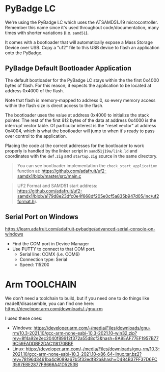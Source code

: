 PyBadge LC
================================================================================
We're using the PyBadge LC which uses the ATSAMD51J19 microcontroller. Remember this name since it's used throughout code/documentation, many times with shorter variations (i.e. `samd51`).

It comes with a bootloader that will automatically expose a Mass Storage Device over USB.  Copy a "uf2" file to this USB device to flash an application onto the PyBadge.

PyBadge Default Bootloader Application
--------------------------------------------------------------------------------
The default bootloader for the PyBadge LC stays within the the first 0x4000 bytes of flash.  For this reason, it expects the application to be located at address 0x4000 of the flash.

Note that flash is memory-mapped to address 0, so every memory access within the flash size is direct access to the flash.

The bootloader uses the value at address 0x4000 to initialize the stack pointer.  The rest of the first 612 bytes of the data at address 0x4000 is the interrupt vector table. Of particular interest is the "reset vector" at address 0x4004, which is what the bootloader will jump to when it's ready to pass over control to the application.

Placing the code at the correct addresses for the bootloader to work properly is handled by the linker script in `samd51j19a/link.ld` and coordinates with the `def.zig` and `startup.zig` source in the same directory.

> You can see bootloader implementation the `check_start_application` function at: https://github.com/adafruit/uf2-samdx1/blob/master/src/main.c

> UF2 Format and SAMD51 start address: https://github.com/adafruit/uf2-samdx1/blob/a179d8e23dfc0e4f668df205e0cf5a835b947d05/inc/uf2format.h).

## Serial Port on Windows

https://learn.adafruit.com/adafruit-pybadge/advanced-serial-console-on-windows

- Find the COM port in Device Manager
- Use PUTTY to connect to that COM port.
   - Serial line: COMX (i.e. COM6)
   - Connection type: Serial
   - Speed: 115200

# Arm TOOLCHAIN

We don't need a toolchain to build, but if you need one to do things like readelf/disassemble, you can find one here: https://developer.arm.com/downloads/-/gnu-rm

I used these ones:
- Windows: https://developer.arm.com/-/media/Files/downloads/gnu-rm/10.3-2021.10/gcc-arm-none-eabi-10.3-2021.10-win32.zip?rev=8f4a92e2ec2040f89912f372a55d8cf3&hash=8A9EAF77EF1957B779C59EADDBF2DAC118170BBF
- Linux: https://developer.arm.com/-/media/Files/downloads/gnu-rm/10.3-2021.10/gcc-arm-none-eabi-10.3-2021.10-x86_64-linux.tar.bz2?rev=78196d3461ba4c9089a67b5f33edf82a&hash=D484B37FF37D6FC3597EBE2877FB666A41D5253B
